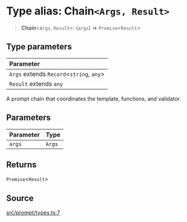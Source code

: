 # Type alias: Chain`<Args, Result>`

> **Chain**\<`Args`, `Result`\>: (`args`) => `Promise`\<`Result`\>

## Type parameters

| Parameter |
| :------ |
| `Args` extends `Record`\<`string`, `any`\> |
| `Result` extends `any` |

A prompt chain that coordinates the template, functions, and validator.

## Parameters

| Parameter | Type |
| :------ | :------ |
| `args` | `Args` |

## Returns

`Promise`\<`Result`\>

## Source

[src/prompt/types.ts:7](https://github.com/dexaai/llm-tools/blob/5018eae/src/prompt/types.ts#L7)
